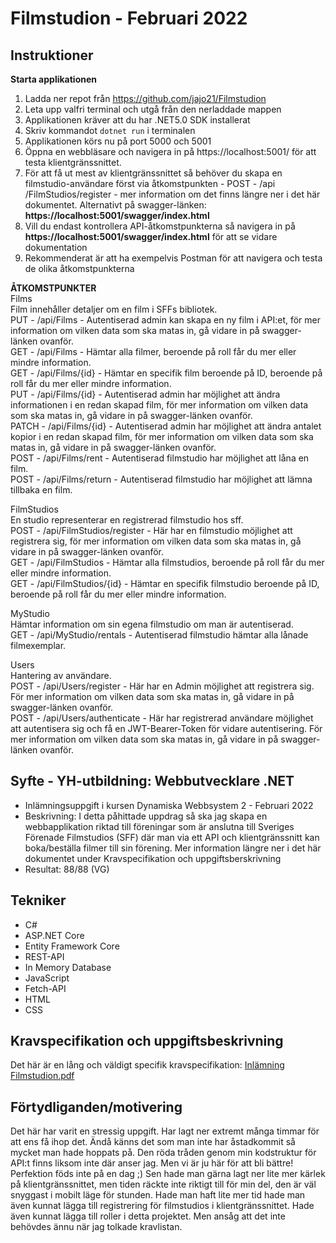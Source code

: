 # Filmstudion - Februari 2022
## Instruktioner
**Starta applikationen**
1. Ladda ner repot från https://github.com/jajo21/Filmstudion
2. Leta upp valfri terminal och utgå från den nerladdade mappen
3. Applikationen kräver att du har .NET5.0 SDK installerat
4. Skriv kommandot ```dotnet run``` i terminalen
5. Applikationen körs nu på port 5000 och 5001
6. Öppna en webbläsare och navigera in på https://localhost:5001/ för att testa klientgränssnittet.
7. För att få ut mest av klientgränssnittet så behöver du skapa en filmstudio-användare först via åtkomstpunkten - POST - /api​/FilmStudios​/register - mer information om det finns längre ner i det här dokumentet. Alternativt på swagger-länken: **https://localhost:5001/swagger/index.html**
8. Vill du endast kontrollera API-åtkomstpunkterna så navigera in på **https://localhost:5001/swagger/index.html** för att se vidare dokumentation
9. Rekommenderat är att ha exempelvis Postman för att navigera och testa de olika åtkomstpunkterna

**ÅTKOMSTPUNKTER**  
Films  
Film innehåller detaljer om en film i SFFs bibliotek.  
PUT - /api​/Films - Autentiserad admin kan skapa en ny film i API:et, för mer information om vilken data som ska matas in, gå vidare in på swagger-länken ovanför.  
GET - /api​/Films - Hämtar alla filmer, beroende på roll får du mer eller mindre information.  
GET - /api​/Films​/{id} - Hämtar en specifik film beroende på ID, beroende på roll får du mer eller mindre information.  
PUT - /api​/Films​/{id} - Autentiserad admin har möjlighet att ändra informationen i en redan skapad film, för mer information om vilken data som ska matas in, gå vidare in på swagger-länken ovanför.  
PATCH - /api​/Films​/{id} - Autentiserad admin har möjlighet att ändra antalet kopior i en redan skapad film, för mer information om vilken data som ska matas in, gå vidare in på swagger-länken ovanför.  
POST - /api​/Films​/rent - Autentiserad filmstudio har möjlighet att låna en film.  
POST - /api​/Films​/return - Autentiserad filmstudio har möjlighet att lämna tillbaka en film.  

FilmStudios  
En studio representerar en registrerad filmstudio hos sff.  
POST - /api​/FilmStudios​/register - Här har en filmstudio möjlighet att registrera sig, för mer information om vilken data som ska matas in, gå vidare in på swagger-länken ovanför.  
GET - /api​/FilmStudios - Hämtar alla filmstudios, beroende på roll får du mer eller mindre information.  
GET - /api​/FilmStudios​/{id} - Hämtar en specifik filmstudio beroende på ID, beroende på roll får du mer eller mindre information.  

MyStudio  
Hämtar information om sin egena filmstudio om man är autentiserad.  
GET - /api​/MyStudio​/rentals - Autentiserad filmstudio hämtar alla lånade filmexemplar.  

Users  
Hantering av användare.  
POST - /api​/Users​/register - Här har en Admin möjlighet att registrera sig. För mer information om vilken data som ska matas in, gå vidare in på swagger-länken ovanför.  
POST - /api​/Users​/authenticate - Här har registrerad användare möjlighet att autentisera sig och få en JWT-Bearer-Token för vidare autentisering. För mer information om vilken data som ska matas in, gå vidare in på swagger-länken ovanför.  

## Syfte - YH-utbildning: Webbutvecklare .NET
* Inlämningsuppgift i kursen Dynamiska Webbsystem 2 - Februari 2022
* Beskrivning: I detta påhittade uppdrag så ska jag skapa en webbapplikation riktad till föreningar som är anslutna till Sveriges Förenade Filmstudios (SFF) där man via ett API och klientgränssnitt kan boka/beställa filmer till sin förening. Mer information längre ner i det här dokumentet under Kravspecifikation och uppgiftsberskrivning
* Resultat: 88/88 (VG)

## Tekniker
* C#
* ASP.NET Core
* Entity Framework Core
* REST-API
* In Memory Database
* JavaScript
* Fetch-API
* HTML
* CSS

## Kravspecifikation och uppgiftsbeskrivning
Det här är en lång och väldigt specifik kravspecifikation: [Inlämning Filmstudion.pdf](https://github.com/jajo21/Filmstudion/files/8840174/Inlamning.Filmstudion.pdf)

## Förtydliganden/motivering
Det här har varit en stressig uppgift. Har lagt ner extremt många timmar för att ens få ihop det. Ändå känns det som man inte har åstadkommit så mycket man hade hoppats på. Den röda tråden genom min kodstruktur för API:t finns liksom inte där anser jag. Men vi är ju här för att bli bättre! Perfektion föds inte på en dag ;) Sen hade man gärna lagt ner lite mer kärlek på klientgränssnittet, men tiden räckte inte riktigt till för min del, den är väl snyggast i mobilt läge för stunden. Hade man haft lite mer tid hade man även kunnat lägga till registrering för filmstudios i klientgränssnittet. Hade även kunnat lägga till roller i detta projektet. Men ansåg att det inte behövdes ännu när jag tolkade kravlistan.
